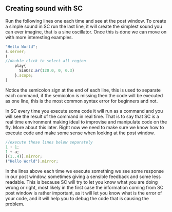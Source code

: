 ## Creating sound with SC
Run the following lines one each time and see at the post window. To
create a simple sound in SC run the last line, it will create the
simplest sound you can ever imagine, that is a sine oscillator. Once
this is done we can move on with more interesting examples.

````js
"Hello World";
s.server;
(
//double click to select all region
    play{
      SinOsc.ar(120.0, 0, 0.3)
    }.scope;
)
````

Notice the semicolon sign at the end of each line, this is used to
separate each command, if the semicolon is missing then the code will be
executed as one line, this is the most common syntax error for beginners
and not.

In SC every time you execute some code it will run as a command and you
will see the result of the command in real time. That is to say that SC
is a real time environment making ideal to improvise and manipulate code
on the fly. More about this later. Right now we need to make sure we
know how to execute code and make some sense when looking at the post
window.

```` js
//execute these lines below separately
1 + 1;
1 + a;
[(1..4)].mirror;
("Hello World").mirror;
````
In the lines above each time we execute something we see some response
in our post window, sometimes giving a sensible feedback and some less
readable. This is because SC will try to let you know what you are doing
wrong or right, most likely in the first case the information coming
from SC post window is rather important, as it will let you know what is
the error of your code, and it will help you to debug the code that is
causing the problem.
